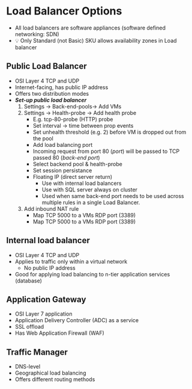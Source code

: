 # Load Balancer Options

- All load balancers are software appliances (software defined networking: SDN)
- 💡 Only Standard (not Basic) SKU allows availability zones in Load balancer

## Public Load Balancer

- OSI Layer 4 TCP and UDP
- Internet-facing, has public IP address
- Offers two distribution modes
- ***Set-up public load balancer***
  1. Settings -> Back-end-pools-> Add VMs
  2. Settings -> Health-probe -> Add health probe
     - E.g. tcp-80-probe (HTTP) probe
     - Set interval -> time between prop events
     - Set unhealth threshold (e.g. 2) before VM is dropped out from the pool
     - Add load balancing port
     - Incoming request from port 80 (*port*) will be passed to TCP passed 80 (*back-end port*)
     - Select backend pool & health-probe
     - Set session persistance
     - Floating IP (direct server return)
       - Use with internal load balancers
       - Use with SQL server always on cluster
       - Used when same back-end port needs to be used across multiple rules in a single Load Balancer.
  3. Add inbound NAT rule
     - Map TCP 5000 to a VMs RDP port (3389)
     - Map TCP 5000 to a VMs RDP port (3389)

## Internal load balancer

- OSI Layer 4 TCP and UDP
- Applies to traffic only within a virtual network
  - No public IP address
- Good for applying load balancing to n-tier application services (database)

## Application Gateway

- OSI Layer 7 application
- Application Delivery Controller (ADC) as a service
- SSL offload
- Has Web Application Firewall (WAF)

## Traffic Manager

- DNS-level
- Geographical load balancing
- Offers different routing methods
